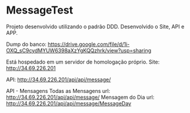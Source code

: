 # MessageTest
Projeto desenvolvido utilizando o padrão DDD.
Desenvolvido o Site, API e APP.

Dump do banco:
https://drive.google.com/file/d/1i-OXQ_sC9cydMYUW6398aXzYgKQQzhrk/view?usp=sharing

Está hospedado em um servidor de homologação próprio.
Site:
http://34.69.226.201

API:
http://34.69.226.201/api/api/message/

API - Mensagens
Todas as Mensagens url: http://34.69.226.201/api/api/message/
Mensagem do Dia url: http://34.69.226.201/api/api/message/MessageDay


